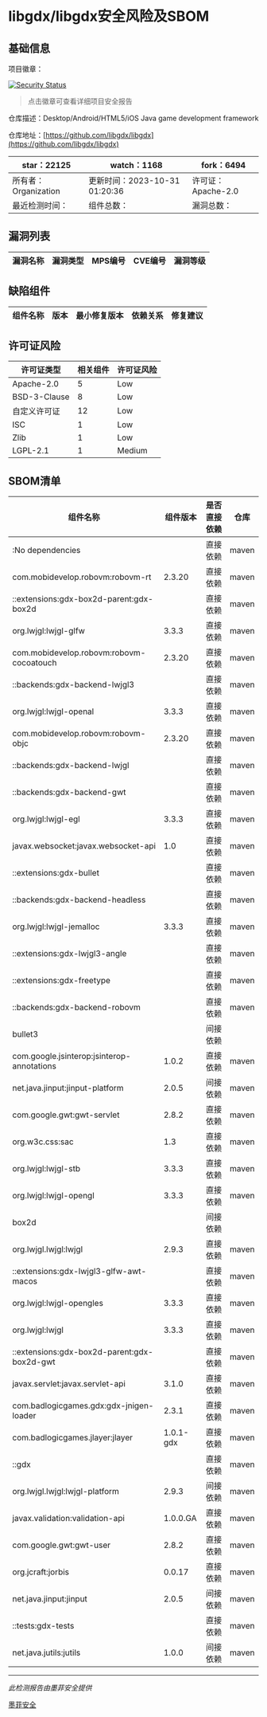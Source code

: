 # libgdx/libgdx安全风险及SBOM

## 基础信息

项目徽章：

[![Security Status](https://www.murphysec.com/platform3/v31/badge/1719053862290898944.svg)](https://www.murphysec.com/console/report/1691510871125020672/1719053862290898944)

> 点击徽章可查看详细项目安全报告

仓库描述：Desktop/Android/HTML5/iOS Java game development framework

仓库地址：[https://github.com/libgdx/libgdx](https://github.com/libgdx/libgdx)

| star：22125 | watch：1168 | fork：6494 |
| ----------- | -------------- | ------------ |
| 所有者：Organization | 更新时间：2023-10-31 01:20:36 | 许可证：Apache-2.0 |
| 最近检测时间： | 组件总数： | 漏洞总数： |




## 漏洞列表

| 漏洞名称 | 漏洞类型 | MPS编号 | CVE编号 | 漏洞等级 |
| ------- | ------ | ------- | ------ | ----- |





## 缺陷组件

| 组件名称 | 版本 | 最小修复版本 | 依赖关系 | 修复建议 |
| -------- | ---- | ------------ | -------- | -------- |





## 许可证风险

| 许可证类型 | 相关组件 | 许可证风险 |
| ---------- | -------- | ---------- |
|Apache-2.0|5|Low|
|BSD-3-Clause|8|Low|
|自定义许可证|12|Low|
|ISC|1|Low|
|Zlib|1|Low|
|LGPL-2.1|1|Medium|




## SBOM清单

| 组件名称 | 组件版本 | 是否直接依赖 | 仓库 |
| -------- | -------- | ------------ | ---- |
|:No dependencies||直接依赖|maven|
|com.mobidevelop.robovm:robovm-rt|2.3.20|直接依赖|maven|
|::extensions:gdx-box2d-parent:gdx-box2d||直接依赖|maven|
|org.lwjgl:lwjgl-glfw|3.3.3|直接依赖|maven|
|com.mobidevelop.robovm:robovm-cocoatouch|2.3.20|直接依赖|maven|
|::backends:gdx-backend-lwjgl3||直接依赖|maven|
|org.lwjgl:lwjgl-openal|3.3.3|直接依赖|maven|
|com.mobidevelop.robovm:robovm-objc|2.3.20|直接依赖|maven|
|::backends:gdx-backend-lwjgl||直接依赖|maven|
|::backends:gdx-backend-gwt||直接依赖|maven|
|org.lwjgl:lwjgl-egl|3.3.3|直接依赖|maven|
|javax.websocket:javax.websocket-api|1.0|直接依赖|maven|
|::extensions:gdx-bullet||直接依赖|maven|
|::backends:gdx-backend-headless||直接依赖|maven|
|org.lwjgl:lwjgl-jemalloc|3.3.3|直接依赖|maven|
|::extensions:gdx-lwjgl3-angle||直接依赖|maven|
|::extensions:gdx-freetype||直接依赖|maven|
|::backends:gdx-backend-robovm||直接依赖|maven|
|bullet3||间接依赖||
|com.google.jsinterop:jsinterop-annotations|1.0.2|直接依赖|maven|
|net.java.jinput:jinput-platform|2.0.5|间接依赖|maven|
|com.google.gwt:gwt-servlet|2.8.2|直接依赖|maven|
|org.w3c.css:sac|1.3|直接依赖|maven|
|org.lwjgl:lwjgl-stb|3.3.3|直接依赖|maven|
|org.lwjgl:lwjgl-opengl|3.3.3|直接依赖|maven|
|box2d||间接依赖||
|org.lwjgl.lwjgl:lwjgl|2.9.3|直接依赖|maven|
|::extensions:gdx-lwjgl3-glfw-awt-macos||直接依赖|maven|
|org.lwjgl:lwjgl-opengles|3.3.3|直接依赖|maven|
|org.lwjgl:lwjgl|3.3.3|直接依赖|maven|
|::extensions:gdx-box2d-parent:gdx-box2d-gwt||直接依赖|maven|
|javax.servlet:javax.servlet-api|3.1.0|直接依赖|maven|
|com.badlogicgames.gdx:gdx-jnigen-loader|2.3.1|直接依赖|maven|
|com.badlogicgames.jlayer:jlayer|1.0.1-gdx|直接依赖|maven|
|::gdx||直接依赖|maven|
|org.lwjgl.lwjgl:lwjgl-platform|2.9.3|间接依赖|maven|
|javax.validation:validation-api|1.0.0.GA|直接依赖|maven|
|com.google.gwt:gwt-user|2.8.2|直接依赖|maven|
|org.jcraft:jorbis|0.0.17|直接依赖|maven|
|net.java.jinput:jinput|2.0.5|间接依赖|maven|
|::tests:gdx-tests||直接依赖|maven|
|net.java.jutils:jutils|1.0.0|间接依赖|maven|


------

*此检测报告由墨菲安全提供*

[墨菲安全](www.murphysec.com)